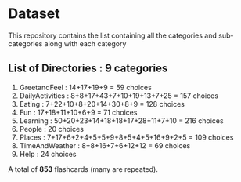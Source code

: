 # Dataset
This repository contains the list containing all the categories and sub-categories along with each category  

## List of Directories : 9 categories

1. GreetandFeel : 14+17+19+9 = 59 choices
2. DailyActivities : 8+8+17+43+7+10+19+13+7+25 = 157 choices
3. Eating : 7+22+10+8+20+14+30+8+9 = 128 choices
4. Fun : 17+18+11+10+6+9 = 71 choices
5. Learning : 50+20+23+14+18+18+17+28+11+7+10 = 216 choices
6. People : 20 choices
7. Places : 7+17+6+2+4+5+5+9+8+5+4+5+16+9+2+5 = 109 choices
8. TimeAndWeather : 8+8+16+7+6+12+12 = 69 choices
9. Help : 24 choices

A total of **853** flashcards (many are repeated).
